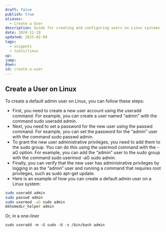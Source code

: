 ```yaml
---
draft: false
publish: true
aliases:
  - Create a User
description: Guide for creating and configuring users on Linux systems
date: 2024-11-19
updated: 2025-02-09
tags:
  - snippets
  - tools/linux
up: 
jump: 
down: 
id: create-a-user
---
```


## Create a User on Linux

To create a default admin user on Linux, you can follow these steps:

- First, you need to create a new user account using the useradd command. For example, you can create a user named “admin” with the command sudo useradd admin.
- Next, you need to set a password for the new user using the passwd command. For example, you can set the password for the “admin” user with the command sudo passwd admin.
- To grant the new user administrative privileges, you need to add them to the sudo group. You can do this using the usermod command with the -aG option. For example, you can add the “admin” user to the sudo group with the command sudo usermod -aG sudo admin.
- Finally, you can verify that the new user has administrative privileges by logging in as the “admin” user and running a command that requires root privileges, such as sudo apt-get update.
- Here is an example of how you can create a default admin user on a Linux system:

```bash
sudo useradd admin
sudo passwd admin
sudo usermod -aG sudo admin
mkhomedir_helper admin
```

Or, in a one-liner
```shell
sudo useradd -m -G sudo -U -s /bin/bash admin
```
